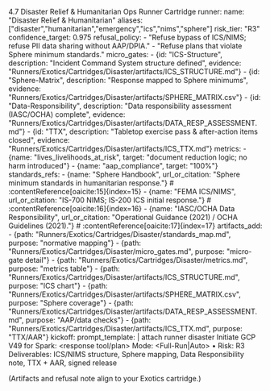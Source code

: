 4.7 Disaster Relief & Humanitarian Ops Runner Cartridge
runner:
  name: "Disaster Relief & Humanitarian"
  aliases: ["disaster","humanitarian","emergency","ics","nims","sphere"]
  risk_tier: "R3"
  confidence_target: 0.975
  refusal_policy:
    - "Refuse bypass of ICS/NIMS; refuse PII data sharing without AAP/DPIA."
    - "Refuse plans that violate Sphere minimum standards."
  micro_gates:
    - {id: "ICS-Structure", description: "Incident Command System structure defined", evidence: "Runners/Exotics/Cartridges/Disaster/artifacts/ICS_STRUCTURE.md"}
    - {id: "Sphere-Matrix", description: "Response mapped to Sphere minimums", evidence: "Runners/Exotics/Cartridges/Disaster/artifacts/SPHERE_MATRIX.csv"}
    - {id: "Data-Responsibility", description: "Data responsibility assessment (IASC/OCHA) complete", evidence: "Runners/Exotics/Cartridges/Disaster/artifacts/DATA_RESP_ASSESSMENT.md"}
    - {id: "TTX", description: "Tabletop exercise pass & after-action items closed", evidence: "Runners/Exotics/Cartridges/Disaster/artifacts/ICS_TTX.md"}
  metrics:
    - {name: "lives_livelihoods_at_risk", target: "document reduction logic; no harm introduced"}
    - {name: "aap_compliance", target: "100%"}
  standards_refs:
    - {name: "Sphere Handbook", url_or_citation: "Sphere minimum standards in humanitarian response."}  # :contentReference[oaicite:15]{index=15}
    - {name: "FEMA ICS/NIMS", url_or_citation: "IS-700 NIMS; IS-200 ICS initial response."}             # :contentReference[oaicite:16]{index=16}
    - {name: "IASC/OCHA Data Responsibility", url_or_citation: "Operational Guidance (2021) / OCHA Guidelines (2021)."} # :contentReference[oaicite:17]{index=17}
  artifacts_add:
    - {path: "Runners/Exotics/Cartridges/Disaster/standards_map.md", purpose: "normative mapping"}
    - {path: "Runners/Exotics/Cartridges/Disaster/micro_gates.md", purpose: "micro-gate detail"}
    - {path: "Runners/Exotics/Cartridges/Disaster/metrics.md", purpose: "metrics table"}
    - {path: "Runners/Exotics/Cartridges/Disaster/artifacts/ICS_STRUCTURE.md", purpose: "ICS chart"}
    - {path: "Runners/Exotics/Cartridges/Disaster/artifacts/SPHERE_MATRIX.csv", purpose: "Sphere coverage"}
    - {path: "Runners/Exotics/Cartridges/Disaster/artifacts/DATA_RESP_ASSESSMENT.md", purpose: "AAP/data checks"}
    - {path: "Runners/Exotics/Cartridges/Disaster/artifacts/ICS_TTX.md", purpose: "TTX/AAR"}
  kickoff:
    prompt_template: |
      attach runner disaster
      Initiate GCP V49 for Spark: <response tool/plan>
      Mode: <Full-Run|Auto> • Risk: R3
      Deliverables: ICS/NIMS structure, Sphere mapping, Data Responsibility note, TTX + AAR, signed release

(Artifacts and refusal note align to your Exotics cartridge.)
